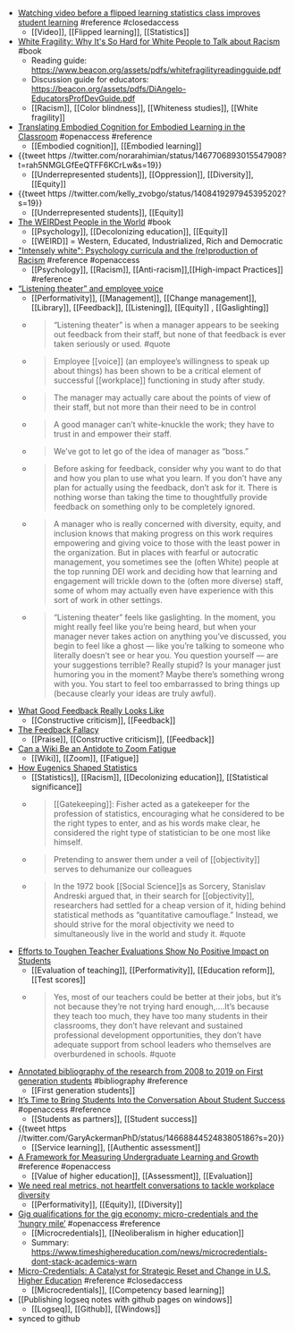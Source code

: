 - [Watching video before a flipped learning statistics class improves student learning](https://www.sciencedirect.com/science/article/abs/pii/S0360131521002761?dgcid=raven_sd_aip_email) #reference #closedaccess
	- [[Video]], [[Flipped learning]], [[Statistics]]
- [White Fragility: Why It's So Hard for White People to Talk about Racism](https://en.wikipedia.org/wiki/White_Fragility) #book
	- Reading guide: https://www.beacon.org/assets/pdfs/whitefragilityreadingguide.pdf
	- Discussion guide for educators: https://beacon.org/assets/pdfs/DiAngelo-EducatorsProfDevGuide.pdf
	- [[Racism]], [[Color blindness]], [[Whiteness studies]], [[White fragility]]
- [Translating Embodied Cognition for Embodied Learning in the Classroom](https://www.frontiersin.org/articles/10.3389/feduc.2021.712626/full) #openaccess #reference
	- [[Embodied cognition]], [[Embodied learning]]
- {{tweet https //twitter.com/norarahimian/status/1467706893015547908?t=rah5NMGLGfEeQTFF6KCrLw&s=19}}
	- [[Underrepresented students]], [[Oppression]], [[Diversity]], [[Equity]]
- {{tweet https //twitter.com/kelly_zvobgo/status/1408419297945395202?s=19}}
	- [[Underrepresented students]], [[Equity]]
- [The WEIRDest People in the World](https://en.wikipedia.org/wiki/The_WEIRDest_People_in_the_World) #book
	- [[Psychology]], [[Decolonizing education]], [[Equity]]
	- [[WEIRD]] = Western, Educated, Industrialized, Rich and Democratic
- ["Intensely white": Psychology curricula and the (re)production of Racism](https://www.researchgate.net/publication/355187277_Intensely_white_Psychology_curricula_and_the_reproduction_of_racism) #reference #openaccess
	- [[Psychology]], [[Racism]], [[Anti-racism]],[[High-impact Practices]] #reference
- [“Listening theater” and employee voice](https://meredith.wolfwater.com/wordpress/2021/12/05/listening-theater-and-employee-voice/)
	- [[Performativity]], [[Management]], [[Change management]], [[Library]], [[Feedback]], [[Listening]], [[Equity]] , [[Gaslighting]]
	- >“Listening theater” is when a manager appears to be seeking out feedback from their staff, but none of that feedback is ever taken seriously or used. #quote
	- >Employee [[voice]] (an employee’s willingness to speak up about things) has been shown to be a critical element of successful [[workplace]] functioning in study after study.
	- >The manager may actually care about the points of view of their staff, but not more than their need to be in control
	- >A good manager can’t white-knuckle the work; they have to trust in and empower their staff.
	- >We’ve got to let go of the idea of manager as “boss.”
	- >Before asking for feedback, consider why you want to do that and how you plan to use what you learn. If you don’t have any plan for actually using the feedback, don’t ask for it. There is nothing worse than taking the time to thoughtfully provide feedback on something only to be completely ignored.
	- >A manager who is really concerned with diversity, equity, and inclusion knows that making progress on this work requires empowering and giving voice to those with the least power in the organization. But in places with fearful or autocratic management, you sometimes see the (often White) people at the top running DEI work and deciding how that learning and engagement will trickle down to the (often more diverse) staff, some of whom may actually even have experience with this sort of work in other settings.
	- >“Listening theater” feels like gaslighting. In the moment, you might really feel like you’re being heard, but when your manager never takes action on anything you’ve discussed, you begin to feel like a ghost — like you’re talking to someone who literally doesn’t see or hear you. You question yourself — are your suggestions terrible? Really stupid? Is your manager just humoring you in the moment? Maybe there’s something wrong with you. You start to feel too embarrassed to bring things up (because clearly your ideas are truly awful).
- [What Good Feedback Really Looks Like](https://hbr.org/2019/05/what-good-feedback-really-looks-like)
	- [[Constructive criticism]], [[Feedback]]
- [The Feedback Fallacy](https://hbr.org/2019/03/the-feedback-fallacy?autocomplete=true)
	- [[Praise]], [[Constructive criticism]], [[Feedback]]
- [Can a Wiki Be an Antidote to Zoom Fatigue](https://www.td.org/atd-blog/can-a-wiki-be-an-antidote-to-zoom-fatigue)
	- [[Wiki]], [[Zoom]], [[Fatigue]]
- [How Eugenics Shaped Statistics](https://nautil.us/issue/92/frontiers/how-eugenics-shaped-statistics)
	- [[Statistics]], [[Racism]], [[Decolonizing education]], [[Statistical significance]]
	- >[[Gatekeeping]]: Fisher acted as a gatekeeper for the profession of statistics, encouraging what he considered to be the right types to enter, and as his words make clear, he considered the right type of statistician to be one most like himself.
	- >Pretending to answer them under a veil of [[objectivity]] serves to dehumanize our colleagues
	- >In the 1972 book [[Social Science]]s as Sorcery, Stanislav Andreski argued that, in their search for [[objectivity]], researchers had settled for a cheap version of it, hiding behind statistical methods as “quantitative camouflage.” Instead, we should strive for the moral objectivity we need to simultaneously live in the world and study it. #quote
- [Efforts to Toughen Teacher Evaluations Show No Positive Impact on Students](https://www.edweek.org/teaching-learning/efforts-to-toughen-teacher-evaluations-show-no-positive-impact-on-students/2021/11)
	- [[Evaluation of teaching]], [[Performativity]], [[Education reform]], [[Test scores]]
	- >Yes, most of our teachers could be better at their jobs, but it’s not because they’re not trying hard enough,....It’s because they teach too much, they have too many students in their classrooms, they don’t have relevant and sustained professional development opportunities, they don’t have adequate support from school leaders who themselves are overburdened in schools. #quote
- [Annotated bibliography of the research from 2008 to 2019 on First generation students](https://firstgen.naspa.org/journal-and-research/an-annotated-bibliography-on-first-generation-college-students-research-from-2008-2019) #bibliography #reference
	- [[First generation students]]
- [It’s Time to Bring Students Into the Conversation About Student Success](https://www.tandfonline.com/doi/full/10.1080/00091383.2021.1987786) #openaccess #reference
	- [[Students as partners]], [[Student success]]
- {{tweet https //twitter.com/GaryAckermanPhD/status/1466884452483805186?s=20}}
	- [[Service learning]], [[Authentic assessment]]
- [A Framework for Measuring Undergraduate Learning and Growth](https://www.tandfonline.com/doi/full/10.1080/00091383.2021.1987810) #reference #openaccess
	- [[Value of higher education]], [[Assessment]], [[Evaluation]]
- [We need real metrics, not heartfelt conversations to tackle workplace diversity](https://fortune.com/2021/12/07/metrics-diversity-inclusion-workplace-careers-joan-williams/)
	- [[Performativity]], [[Equity]], [[Diversity]]
- [Gig qualifications for the gig economy: micro-credentials and the ‘hungry mile’](https://link.springer.com/article/10.1007/s10734-021-00742-3) #openaccess #reference
	- [[Microcredentials]], [[Neoliberalism in higher education]]
	- Summary: https://www.timeshighereducation.com/news/microcredentials-dont-stack-academics-warn
- [Micro-Credentials: A Catalyst for Strategic Reset and Change in U.S. Higher Education](https://www.tandfonline.com/doi/abs/10.1080/08923647.2021.1997537) #reference #closedaccess
	- [[Microcredentials]], [[Competency based learning]]
- [[Publishing logseq notes with github pages on windows]]
	- [[Logseq]], [[Github]], [[Windows]]
- synced to github